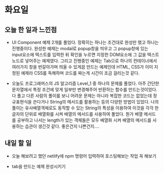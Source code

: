 # 화요일

## 오늘 한 일과 느낀점
- UI Component 예제 2개를 풀었다. 정확히는 하나는 조건대로 완성만 했고 하나는 진행중이다. 완성한 예제는 modal로 popup창을 띄우고 그 popup창에 있는 input요소에 텍스트를 입력한 뒤 확인을 누르면 지정한 DOM요소에 그 값을 텍스트노드로 넣어주는 예제였다. 그리고 진행중인 예제는 Tab으로 하나의 컨테이너에서 여러가지 창을 번갈아가며 띄울 수 있게끔 만드는 예제인데 HTML, CSS가 이미 지정된 예제라 CSS를 독해하며 코드를 짜는게 시간이 조금 걸리는것 같다.

- 오늘도 프로그래머스의 JS 알고리즘 Level_1 중 하나의 문제를 풀었다. 아주 간단한 문자열에서 특정 조건에 맞게 일부만 변경해주어 반환하는 함수를 만드는것이었다. 다 풀고 다른 사람의 풀이를 보니 어려운 문제는 아니라 복잡한 코드는 없었는데 정규표현식을 쓴다거나 String의 메서드를 활용하는 등의 다양한 방법이 있었다. 나의 풀이는 유사배열객체로도 동작할 수 있는 String의 특성을 이용하여 이것을 각각 한 글자의 단위로 배열화를 시켜 배열의 메서드를 사용하여 풀었다. 뭔가 배열 메서드를 공부하고 나서는 length가 있는 객체들은 모두 배열화 시켜 배열의 메서드를 사용하는 습관이 생긴것 같다. 좋은건지 나쁜건지....

## 내일 할 일
- 오늘 해보려고 했던 netlify에 npm 명령어 입력하여 호스팅해보는 작업 꼭 해보기

- tab을 만드는 예제 완성시키기
